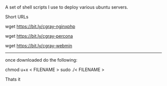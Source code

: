 A set of shell scripts I use to deploy various ubuntu servers.


Short URLs

wget https://bit.ly/cgray-nginxphp

wget https://bit.ly/cgray-percona

wget https://bit.ly/cgray-webmin

------------------------------------------
once downloaded do the following:

chmod u+x < FILENAME >
sudo ./< FILENAME >


Thats it
